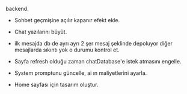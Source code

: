 backend.

- Sohbet geçmişine açılır kapanır efekt ekle.

- Chat yazılarını büyüt.

- ilk mesajda db de ayrı ayrı 2 şer mesaj şeklinde depoluyor diğer mesajlarda sıkıntı yok o durumu kontrol et.
- Sayfa refresh olduğu zaman chatDatabase'e istek atmasını engelle.

- System promptunu güncelle, ai ın maliyetlerini ayarla.

- Home sayfası için tasarım oluştur.
